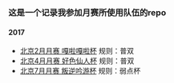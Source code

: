 ### 这是一个记录我参加月赛所使用队伍的repo

#### 2017
- [北京2月月赛 嘎啦嘎啦杯](https://github.com/Kevin170113664/pokemon-team-collection/blob/master/Beijing-Feb.md) 规则：普双
- [北京4月月赛 好色仙人杯](https://github.com/Kevin170113664/pokemon-team-collection/blob/master/Beijing-Apr.md) 规则：普双
- [北京7月月赛 叛逆吟游杯](https://github.com/Kevin170113664/pokemon-team-collection/blob/master/Beijing-Jul.md) 规则：弱点杯